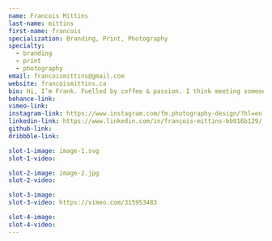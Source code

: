 ```yaml
---
name: Francois Mittins
last-name: mittins
first-name: francois
specialization: Branding, Print, Photography
specialty:
  - branding
  - print
  - photography
email: francoismittins@gmail.com
website: francoismittins.ca
bio: Hi, I’m Frank. Fuelled by coffee & passion. I think meeting someone with the same mindset is rare to come by, but hey prove me wrong over a cup of joe.
behance-link:
vimeo-link:
instagram-link: https://www.instagram.com/fm.photography-design/?hl=en
linkedin-link: https://www.linkedin.com/in/françois-mittins-bb916b129/
github-link:
dribbble-link:

slot-1-image: image-1.svg
slot-1-video:

slot-2-image: image-2.jpg
slot-2-video:

slot-3-image:
slot-3-video: https://vimeo.com/315953483

slot-4-image:
slot-4-video:
---
```

